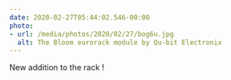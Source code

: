 ```yaml
---
date: 2020-02-27T05:44:02.546-00:00
photo:
- url: /media/photos/2020/02/27/bog6u.jpg
  alt: The Bloom eurorack module by Qu-bit Electronix
---
```

New addition to the rack !
